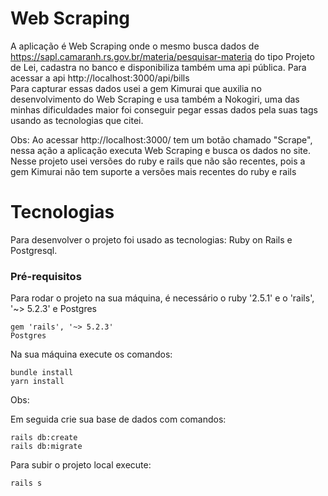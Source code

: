 # Web Scraping

A aplicação é Web Scraping onde o mesmo busca dados de https://sapl.camaranh.rs.gov.br/materia/pesquisar-materia do tipo Projeto de Lei, cadastra no banco e disponibiliza também uma api pública. Para acessar a api http://localhost:3000/api/bills<br>
Para capturar essas dados usei a gem Kimurai que auxilia no desenvolvimento do Web Scraping e usa também a Nokogiri, uma das minhas dificuldades maior foi conseguir pegar essas dados pela suas tags usando as tecnologias que citei.<br>

Obs: Ao acessar http://localhost:3000/ tem um botão chamado "Scrape", nessa ação a aplicação executa Web Scraping e busca os dados no site.<br>
Nesse projeto usei versões do ruby e rails que não são recentes, pois a gem Kimurai não tem suporte a versões mais recentes do ruby e rails

# Tecnologias

Para desenvolver o projeto foi usado as tecnologias: Ruby on Rails e Postgresql.

### Pré-requisitos

Para rodar o projeto na sua máquina, é necessário o ruby '2.5.1' e o 'rails', '~> 5.2.3' e Postgres

```
gem 'rails', '~> 5.2.3'
Postgres 
```

Na sua máquina execute os comandos:
```
bundle install
yarn install
```

Obs:  
 

Em seguida crie sua base de dados com comandos:

```
rails db:create
rails db:migrate
```


Para subir o projeto local execute:
```
rails s
```

